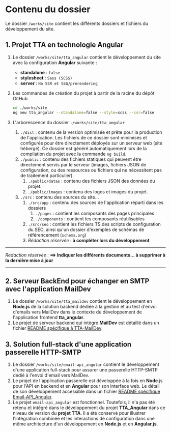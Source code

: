 # Contenu du dossier

Le dossier `/works/site` contient les différents dossiers et fichiers du développement du site.

## 1. Projet TTA en technologie Angular

1. Le dossier `/works/site/tta_angular` contient le développement du site avec la configuration **Angular** suivante :

   - **standalone** : `false`
   - **stylesheet** : `Sass (SCSS)`
   - **server** : `No SSR et SSG/prerendering`

2. Les commandes de création du projet à partir de la racine du dépôt GitHub.

   ```bash
   cd ./works/site
   ng new tta_angular --standalone=false --style=scss --ssr=false
   ```

3. L'arborescence du dossier `./works/site/tta_angular`
   1. `./dist` : contenu de la version optimisée et prête pour la production de l'application. Les fichiers de ce dossier sont minimisés et configurés pour être directement déployés sur un serveur web (site hébergé). Ce dossier est généré automatiquement lors de la compilation du projet avec la commande `ng build`.
   2. `./public` : contenu des fichiers statiques qui peuvent être directement servis par le serveur (images, fichiers JSON de configuration, ou des ressources ou fichiers qui ne nécessitent pas de traitement particulier).
      1. `./public/datas` : contenu des fichiers JSON des données du projet.
      2. `./public/images` : contenu des logos et images du projet.
   3. `./src` : contenu des sources du site...
      1. `./src/app` : contenu des sources de l'application réparti dans les dossiers
         1. `./pages` : contient les composants des pages principales
         2. `./components` : contient les composants réutilisables
      2. `./src/seo` : contient les fichiers TS des scripts de configuration du SEO, ainsi qu'un dossier d'exemples de schémas de référencement (`schema.org`)
      3. _Rédaction réservée_ : **à compléter lors du développement**

---

_Rédaction réservée_ : **==> Indiquer les différents documents... à supprimer à la dernière mise à jour**

---

## 2. Serveur BackEnd pour échanger en SMTP avec l'application MailDev

1. Le dossier `/works/site/tta_maildev` contient le développement en **Node.js** de la solution backend dédiée à la gestion et au test d'envoi d'emails vers MailDev dans le contexte du développement de l'application frontend **tta_angular**.
2. Le projet de serveur backend qui intègre **MailDev** est détaillé dans un fichier [README spécifique à TTA-MailDev](./tta_maildev/README_TTA-MailDev.md).

## 3. Solution full-stack d'une application passerelle HTTP-SMTP

1. Le dossier `/works/site/email-api_angular` contient le développement d'une application full-stack pour assurer une passerelle HTTP-SMTP dédié à l'envoi d'email vers MailDev.
2. Le projet de l'application passerelle est développée à la fois en **Node**.js pour l'API en backend et en **Angular** pour son interface web. Le détail de son développement accessible dans un fichier [README spécifique Email-API_Angular](./email-api_angular/README-FR.md).
3. Le projet `email-api_angular` est fonctionnel. Toutefois, il n'a pas été retenu et intégré dans le développement du projet **TTA_Angular** dans ce niveau de version du **projet TTA**. Il a été conservé pour illustrer l'intégration combinée et les interactions de configuration dans une même architecture d'un développement en **Node.js** et en **Angular.js**.
